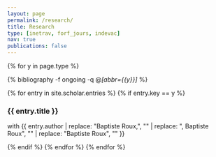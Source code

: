 ```yaml
---
layout: page
permalink: /research/
title: Research
type: [inetrav, forf_jours, indevac]
nav: true
publications: false
---
```


<div class="publications">

{% for y in page.type %}
  <!-- <h2 class="year">{{y}}</h2> -->
  {% bibliography -f ongoing -q @*[abbr={{y}}]* %}
  
  {% for entry in site.scholar.entries %}
    {% if entry.key == y %}
      <div class="publication">
        <h3>{{ entry.title }}</h3>
        <p>with {{ entry.author | replace: "Baptiste Roux,", "" | replace: ", Baptiste Roux", "" | replace: "Baptiste Roux", "" }}</p>
      </div>
    {% endif %}
  {% endfor %}
{% endfor %}

</div>
